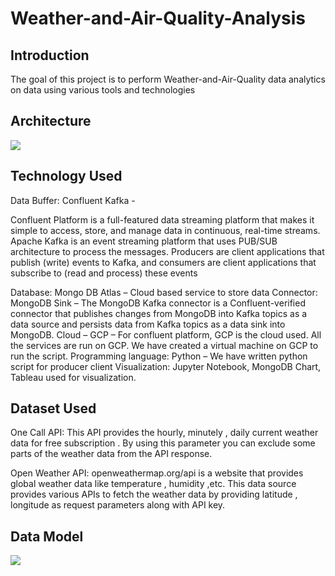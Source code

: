 # Weather-and-Air-Quality-Analysis

## Introduction

The goal of this project is to perform Weather-and-Air-Quality data analytics on data using various tools and technologies

## Architecture 
<img src="architecture.jpg">

## Technology Used
Data Buffer: Confluent Kafka - 
           
 Confluent Platform is a full-featured data streaming platform that makes it simple to access, store, and manage data in continuous, real-time streams.  Apache Kafka is an event streaming platform that uses PUB/SUB architecture to process the messages. Producers are client applications that publish (write) events to Kafka, and consumers are client applications that subscribe to (read and process) these events

Database: Mongo DB Atlas – 
Cloud based service to store data
Connector: MongoDB Sink –
 The MongoDB Kafka connector is a Confluent-verified connector that publishes changes from MongoDB into Kafka topics as a data source and persists data from Kafka topics as a data sink into MongoDB.
Cloud –
GCP – For confluent platform, GCP is the cloud used. All the services are run on GCP. We have created a virtual machine on GCP to run the script.
Programming language: 
Python – We have written python script for producer client
Visualization: 
Jupyter Notebook, MongoDB Chart, Tableau used for visualization.



## Dataset Used
One Call API:
This API provides the hourly, minutely , daily  current weather data for free subscription .
By using this parameter you can exclude some parts of the weather data from the API response. 

Open Weather API:
openweathermap.org/api is a website that provides  global weather data  like temperature , humidity ,etc. 
This data source provides various APIs to fetch the weather data by providing latitude , longitude as request parameters along with API key.



## Data Model
<img src="data_model.jpeg">
